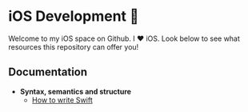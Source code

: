 # iOS Development 📱
Welcome to my iOS space on Github. I ❤️ iOS. Look below to see what resources this repository can offer you!

## Documentation

- **Syntax, semantics and structure**
  - [How to write Swift](https://github.com/martinlasek/Documentation/master/guide-how-to-write-swift.md)
